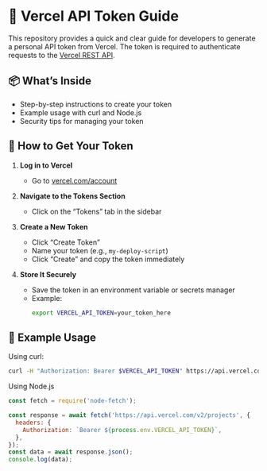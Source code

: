 # 🔐 Vercel API Token Guide

This repository provides a quick and clear guide for developers to generate a personal API token from Vercel. The token is required to authenticate requests to the [Vercel REST API](https://vercel.com/docs/rest-api).

## 📦 What’s Inside

- Step-by-step instructions to create your token
- Example usage with curl and Node.js
- Security tips for managing your token

## 🚀 How to Get Your Token

1. **Log in to Vercel**
   - Go to [vercel.com/account](https://vercel.com/account)

2. **Navigate to the Tokens Section**
   - Click on the “Tokens” tab in the sidebar

3. **Create a New Token**
   - Click “Create Token”
   - Name your token (e.g., `my-deploy-script`)
   - Click “Create” and copy the token immediately

4. **Store It Securely**
   - Save the token in an environment variable or secrets manager
   - Example:
     ```bash
     export VERCEL_API_TOKEN=your_token_here
     ```

## 🧪 Example Usage

Using curl:

```bash
curl -H "Authorization: Bearer $VERCEL_API_TOKEN" https://api.vercel.com/v2/projects
```

Using Node.js

```js
const fetch = require('node-fetch');

const response = await fetch('https://api.vercel.com/v2/projects', {
  headers: {
    Authorization: `Bearer ${process.env.VERCEL_API_TOKEN}`,
  },
});
const data = await response.json();
console.log(data);
```
